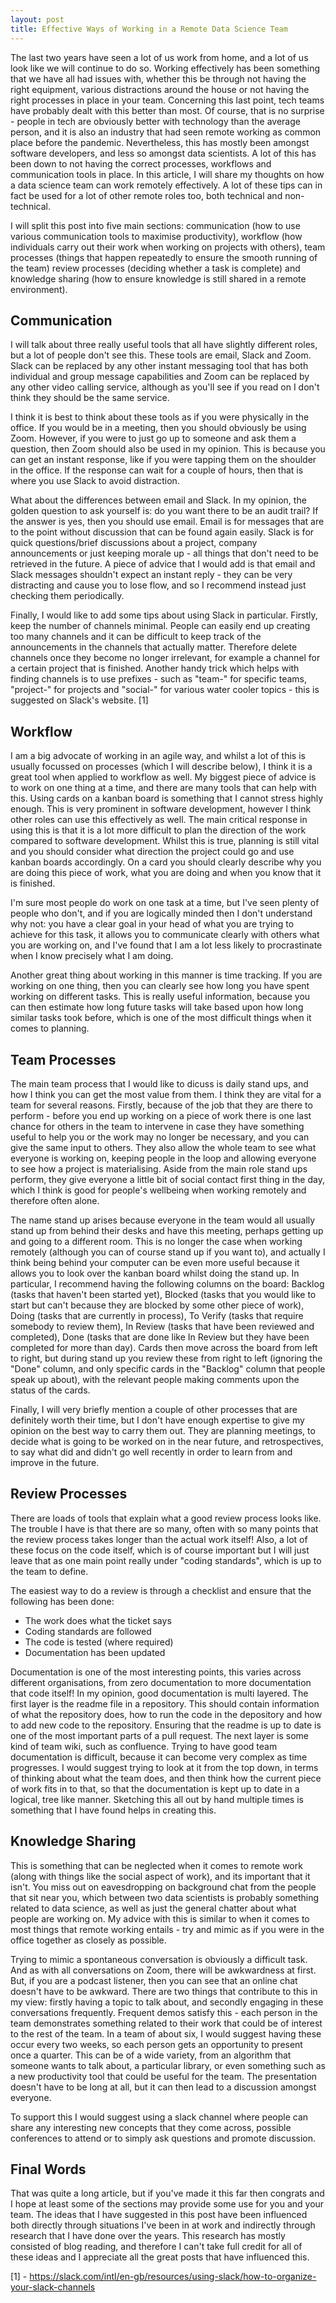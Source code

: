 ```yaml
---
layout: post
title: Effective Ways of Working in a Remote Data Science Team
---
```


The last two years have seen a lot of us work from home, and a lot of us look like we will continue to do so. Working effectively has been something that we have all had issues with, whether this be through not having the right equipment, various distractions around the house or not having the right processes in place in your team. Concerning this last point, tech teams have probably dealt with this better than most. Of course, that is no surprise - people in tech are obviously better with technology than the average person, and it is also an industry that had seen remote working as common place before the pandemic. Nevertheless, this has mostly been amongst software developers, and less so amongst data scientists. A lot of this has been down to not having the correct processes, workflows and communication tools in place. In this article, I will share my thoughts on how a data science team can work remotely effectively. A lot of these tips can in fact be used for a lot of other remote roles too, both technical and non-technical.

I will split this post into five main sections: communication (how to use various communication tools to maximise productivity), workflow (how individuals carry out their work when working on projects with others), team processes (things that happen repeatedly to ensure the smooth running of the team) review processes (deciding whether a task is complete) and knowledge sharing (how to ensure knowledge is still shared in a remote environment).

## Communication

I will talk about three really useful tools that all have slightly different roles, but a lot of people don't see this. These tools are email, Slack and Zoom. Slack can be replaced by any other instant messaging tool that has both individual and group message capabilities and Zoom can be replaced by any other video calling service, although as you'll see if you read on I don't think they should be the same service.

I think it is best to think about these tools as if you were physically in the office. If you would be in a meeting, then you should obviously be using Zoom. However, if you were to just go up to someone and ask them a question, then Zoom should also be used in my opinion. This is because you can get an instant response, like if you were tapping them on the shoulder in the office. If the response can wait for a couple of hours, then that is where you use Slack to avoid distraction.

What about the differences between email and Slack. In my opinion, the golden question to ask yourself is: do you want there to be an audit trail? If the answer is yes, then you should use email. Email is for messages that are to the point without discussion that can be found again easily. Slack is for quick questions/brief discussions about a project, company announcements or just keeping morale up - all things that don't need to be retrieved in the future. A piece of advice that I would add is that email and Slack messages shouldn't expect an instant reply - they can be very distracting and cause you to lose flow, and so I recommend instead just checking them periodically.

Finally, I would like to add some tips about using Slack in particular. Firstly, keep the number of channels minimal. People can easily end up creating too many channels and it can be difficult to keep track of the announcements in the channels that actually matter. Therefore delete channels once they become no longer irrelevant, for example a channel for a certain project that is finished. Another handy trick which helps with finding channels is to use prefixes - such as "team-" for specific teams, "project-" for projects and "social-" for various water cooler topics - this is suggested on Slack's website. [1]

## Workflow

I am a big advocate of working in an agile way, and whilst a lot of this is usually focussed on processes (which I will describe below), I think it is a great tool when applied to workflow as well. My biggest piece of advice is to work on one thing at a time, and there are many tools that can help with this. Using cards on a kanban board is something that I cannot stress highly enough. This is very prominent in software development, however I think other roles can use this effectively as well. The main critical response in using this is that it is a lot more difficult to plan the direction of the work compared to software development. Whilst this is true, planning is still vital and you should consider what direction the project could go and use kanban boards accordingly. On a card you should clearly describe why you are doing this piece of work, what you are doing and when you know that it is finished.

I'm sure most people do work on one task at a time, but I've seen plenty of people who don't, and if you are logically minded then I don't understand why not: you have a clear goal in your head of what you are trying to achieve for this task, it allows you to communicate clearly with others what you are working on, and I've found that I am a lot less likely to procrastinate when I know precisely what I am doing.

Another great thing about working in this manner is time tracking. If you are working on one thing, then you can clearly see how long you have spent working on different tasks. This is really useful information, because you can then estimate how long future tasks will take based upon how long similar tasks took before, which is one of the most difficult things when it comes to planning.

## Team Processes

The main team process that I would like to dicuss is daily stand ups, and how I think you can get the most value from them. I think they are vital for a team for several reasons. Firstly, because of the job that they are there to perform - before you end up working on a piece of work there is one last chance for others in the team to intervene in case they have something useful to help you or the work may no longer be necessary, and you can give the same input to others. They also allow the whole team to see what everyone is working on, keeping people in the loop and allowing everyone to see how a project is materialising. Aside from the main role stand ups perform, they give everyone a little bit of social contact first thing in the day, which I think is good for people's wellbeing when working remotely and therefore often alone.

The name stand up arises because everyone in the team would all usually stand up from behind their desks and have this meeting, perhaps getting up and going to a different room. This is no longer the case when working remotely (although you can of course stand up if you want to), and actually I think being behind your computer can be even more useful because it allows you to look over the kanban board whilst doing the stand up. In particular, I recommend having the following columns on the board: Backlog (tasks that haven't been started yet), Blocked (tasks that you would like to start but can't because they are blocked by some other piece of work), Doing (tasks that are currently in process), To Verify (tasks that require somebody to review them), In Review (tasks that have been reviewed and completed), Done (tasks that are done like In Review but they have been completed for more than day). Cards then move across the board from left to right, but during stand up you review these from right to left (ignoring the "Done" column, and only specific cards in the "Backlog" column that people speak up about), with the relevant people making comments upon the status of the cards.

Finally, I will very briefly mention a couple of other processes that are definitely worth their time, but I don't have enough expertise to give my opinion on the best way to carry them out. They are planning meetings, to decide what is going to be worked on in the near future, and retrospectives, to say what did and didn't go well recently in order to learn from and improve in the future.

## Review Processes

There are loads of tools that explain what a good review process looks like. The trouble I have is that there are so many, often with so many points that the review process takes longer than the actual work itself! Also, a lot of these focus on the code itself, which is of course important but I will just leave that as one main point really under "coding standards", which is up to the team to define.

The easiest way to do a review is through a checklist and ensure that the following has been done:
* The work does what the ticket says
* Coding standards are followed
* The code is tested (where required)
* Documentation has been updated

Documentation is one of the most interesting points, this varies across different organisations, from zero documentation to more documentation that code itself! In my opinion, good documentation is multi layered. The first layer is the readme file in a repository. This should contain information of what the repository does, how to run the code in the depository and how to add new code to the repository. Ensuring that the readme is up to date is one of the most important parts of a pull request. The next layer is some kind of team wiki, such as confluence. Trying to have good team documentation is difficult, because it can become very complex as time progresses. I would suggest trying to look at it from the top down, in terms of thinking about what the team does, and then think how the current piece of work fits in to that, so that the documentation is kept up to date in a logical, tree like manner. Sketching this all out by hand multiple times is something that I have found helps in creating this.

## Knowledge Sharing

This is something that can be neglected when it comes to remote work (along with things like the social aspect of work), and its important that it isn't. You miss out on eavesdropping on background chat from the people that sit near you, which between two data scientists is probably something related to data science, as well as just the general chatter about what people are working on. My advice with this is similar to when it comes to most things that remote working entails - try and mimic as if you were in the office together as closely as possible.

Trying to mimic a spontaneous conversation is obviously a difficult task. And as with all conversations on Zoom, there will be awkwardness at first. But, if you are a podcast listener, then you can see that an online chat doesn't have to be awkward. There are two things that contribute to this in my view: firstly having a topic to talk about, and secondly engaging in these conversations frequently. Frequent demos satisfy this - each person in the team demonstrates something related to their work that could be of interest to the rest of the team. In a team of about six, I would suggest having these occur every two weeks, so each person gets an opportunity to present once a quarter. This can be of a wide variety, from an algorithm that someone wants to talk about, a particular library, or even something such as a new productivity tool that could be useful for the team. The presentation doesn't have to be long at all, but it can then lead to a discussion amongst everyone.

To support this I would suggest using a slack channel where people can share any interesting new concepts that they come across, possible conferences to attend or to simply ask questions and promote discussion.

## Final Words

That was quite a long article, but if you've made it this far then congrats and I hope at least some of the sections may provide some use for you and your team. The ideas that I have suggested in this post have been influenced both directly through situations I've been in at work and indirectly through research that I have done over the years. This research has mostly consisted of blog reading, and therefore I can't take full credit for all of these ideas and I appreciate all the great posts that have influenced this.

[1] - https://slack.com/intl/en-gb/resources/using-slack/how-to-organize-your-slack-channels
